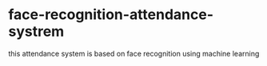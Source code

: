 # face-recognition-attendance-systrem
this attendance system is based on face recognition using machine learning
